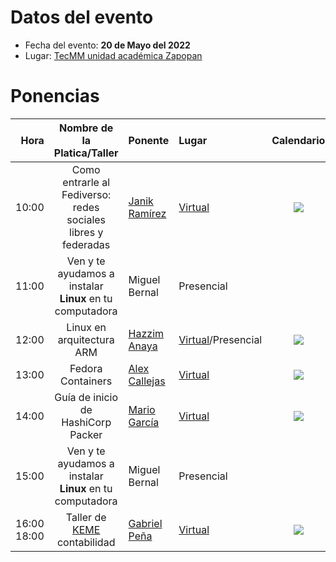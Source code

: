 # Datos del evento

* Fecha del evento: **20 de Mayo del 2022**
* Lugar: [TecMM unidad académica Zapopan](https://goo.gl/maps/8fyaXKKnY9jaHaXB8)

# Ponencias

| Hora  | Nombre de la Platica/Taller | Ponente | Lugar | Calendario |
| ---:  |           :---:             | :---    | :---  |    :---:   |
| 10:00 | Como entrarle al Fediverso:<br> redes sociales libres y federadas | [Janik Ramírez](janikramirez.md)| [Virtual](https://meet.google.com/irs-wfus-bzo) | <a target="_blank" href="https://calendar.google.com/event?action=TEMPLATE&amp;tmeid=MzgwMDhsYWwwZmwycWlscnR1NmxnY2hwNm8gY18zb2lmNGU0bnZzaTFjYWE5NGVqN3Y5NjA5Z0Bn&amp;tmsrc=c_3oif4e4nvsi1caa94ej7v9609g%40group.calendar.google.com"><img border="0" src="https://www.google.com/calendar/images/ext/gc_button1_es.gif"></a> |
| 11:00 | Ven y te ayudamos a instalar <br> **Linux** en tu computadora | Miguel Bernal | Presencial | |
| 12:00 | Linux en arquitectura ARM | [Hazzim Anaya](HazzimAnaya.md) | [Virtual](https://meet.google.com/irs-wfus-bzo)/Presencial |<a target="_blank" href="https://calendar.google.com/event?action=TEMPLATE&amp;tmeid=NTM1cnA5dmo0OWp0dGJoNjM0cXRtYWpwMmcgY18zb2lmNGU0bnZzaTFjYWE5NGVqN3Y5NjA5Z0Bn&amp;tmsrc=c_3oif4e4nvsi1caa94ej7v9609g%40group.calendar.google.com"><img border="0" src="https://www.google.com/calendar/images/ext/gc_button1_es.gif"></a> |
| 13:00 | Fedora Containers | [Alex Callejas](alexcallejas.md) | [Virtual](https://meet.google.com/irs-wfus-bzo)|<a target="_blank" href="https://calendar.google.com/event?action=TEMPLATE&amp;tmeid=MGV0aGtvOWplMHNrb2pxcDFtYmFqaGFtYXQgY18zb2lmNGU0bnZzaTFjYWE5NGVqN3Y5NjA5Z0Bn&amp;tmsrc=c_3oif4e4nvsi1caa94ej7v9609g%40group.calendar.google.com"><img border="0" src="https://www.google.com/calendar/images/ext/gc_button1_es.gif"></a> |
| 14:00 | Guía de inicio de HashiCorp Packer | [Mario García](MarioGarcia.md) | [Virtual](https://meet.google.com/irs-wfus-bzo)| <a target="_blank" href="https://calendar.google.com/event?action=TEMPLATE&amp;tmeid=NTdyamF2cGs5bWwwaW92amZsNTRianYxZ3UgY18zb2lmNGU0bnZzaTFjYWE5NGVqN3Y5NjA5Z0Bn&amp;tmsrc=c_3oif4e4nvsi1caa94ej7v9609g%40group.calendar.google.com"><img border="0" src="https://www.google.com/calendar/images/ext/gc_button1_es.gif"></a>|
| 15:00 | Ven y te ayudamos a instalar <br> **Linux** en tu computadora | Miguel Bernal | Presencial |
| 16:00 <br> 18:00 | Taller de [KEME](https://keme.sourceforge.io/) contabilidad | [Gabriel Peña](gabrielpena.md)| [Virtual](https://meet.google.com/irs-wfus-bzo)| <a target="_blank" href="https://calendar.google.com/event?action=TEMPLATE&amp;tmeid=NGZ1amRoNWgyYnNiYnFnczAybWwxanFkdmwgY18zb2lmNGU0bnZzaTFjYWE5NGVqN3Y5NjA5Z0Bn&amp;tmsrc=c_3oif4e4nvsi1caa94ej7v9609g%40group.calendar.google.com"><img border="0" src="https://www.google.com/calendar/images/ext/gc_button1_es.gif"></a>|

